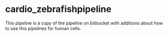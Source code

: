 # cardio_zebrafishpipeline
This pipeline is a copy of the pipeline on bitbucket with additions about how to use this pipelines for human cells. 
